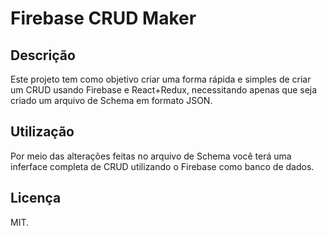 # Firebase CRUD Maker

## Descrição
Este projeto tem como objetivo criar uma forma rápida e simples de criar um CRUD usando Firebase e React+Redux, necessitando apenas que seja criado um arquivo de Schema em formato JSON.

## Utilização
Por meio das alterações feitas no arquivo de Schema você terá uma inferface completa de CRUD utilizando o Firebase como banco de dados.

## Licença
MIT.